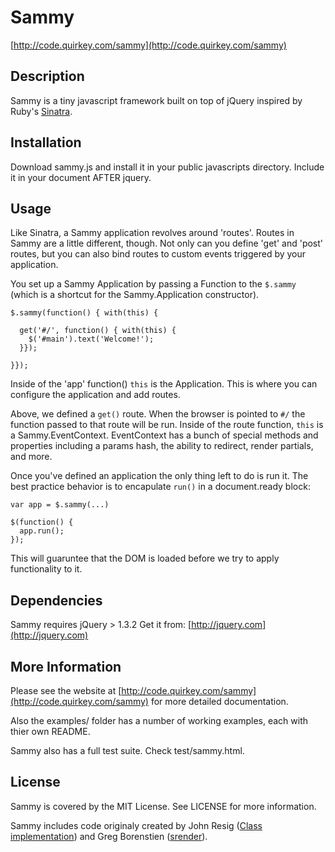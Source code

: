 # Sammy

[http://code.quirkey.com/sammy](http://code.quirkey.com/sammy)

## Description

Sammy is a tiny javascript framework built on top of jQuery inspired by Ruby's [Sinatra](http://sinatrarb.com).

## Installation

Download sammy.js and install it in your public javascripts directory.
Include it in your document AFTER jquery.

## Usage

Like Sinatra, a Sammy application revolves around 'routes'. Routes in Sammy are a little different, though. Not only can you define 'get' and 'post' routes, but you can also bind routes to custom events triggered by your application.

You set up a Sammy Application by passing a Function to the `$.sammy` (which is a shortcut for the Sammy.Application constructor).

    $.sammy(function() { with(this) {
      
      get('#/', function() { with(this) {
        $('#main').text('Welcome!');
      }});
      
    }});

Inside of the 'app' function() `this` is the Application. This is where you can configure the application and add routes.

Above, we defined a `get()` route. When the browser is pointed to `#/` the function passed to that route will be run. Inside of the route function, `this` is a Sammy.EventContext. EventContext has a bunch of special methods and properties including a params hash, the ability to redirect, render partials, and more.

Once you've defined an application the only thing left to do is run it. The best practice behavior is to encapulate `run()` in a document.ready block:

    var app = $.sammy(...)
    
    $(function() {
      app.run();
    });

This will guaruntee that the DOM is loaded before we try to apply functionality to it.

## Dependencies

Sammy requires jQuery > 1.3.2
Get it from: [http://jquery.com](http://jquery.com)

## More Information

Please see the website at [http://code.quirkey.com/sammy](http://code.quirkey.com/sammy) for more detailed documentation. 

Also the examples/ folder has a number of working examples, each with thier own README.

Sammy also has a full test suite. Check test/sammy.html.

## License

Sammy is covered by the MIT License. See LICENSE for more information.

Sammy includes code originaly created by John Resig ([Class implementation](http://ejohn.org/blog/simple-javascript-inheritance/)) and Greg Borenstien ([srender](http://github.com/atduskgreg/srender/tree/master)).

